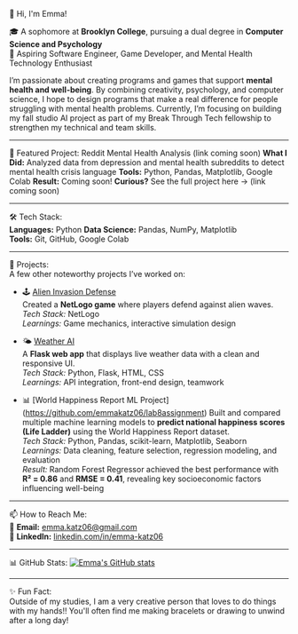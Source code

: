 👋 Hi, I'm Emma!  

🎓 A sophomore at **Brooklyn College**, pursuing a dual degree in **Computer Science and Psychology**  
🔭 Aspiring Software Engineer, Game Developer, and Mental Health Technology Enthusiast  

I’m passionate about creating programs and games that support **mental health and well-being**. By combining creativity, psychology, and computer science, I hope to design programs that make a real difference for people struggling with mental health problems. Currently, I’m focusing on building my fall studio AI project as part of my Break Through Tech fellowship to strengthen my technical and team skills. 

---

🎯 Featured Project: Reddit Mental Health Analysis (link coming soon)
**What I Did:** Analyzed data from depression and mental health subreddits to detect mental health crisis language
**Tools:** Python, Pandas, Matplotlib, Google Colab
**Result:** Coming soon!
**Curious?** See the full project here → (link coming soon)

---

🛠 Tech Stack:  
**Languages:** Python
**Data Science:** Pandas, NumPy, Matplotlib  
**Tools:** Git, GitHub, Google Colab

---

🚀 Projects:  
A few other noteworthy projects I’ve worked on:  

- 🕹️ [Alien Invasion Defense](https://github.com/emmakatz06/alienInvasion/blob/main/README.md)  
  Created a **NetLogo game** where players defend against alien waves.  
  *Tech Stack:* NetLogo  
  *Learnings:* Game mechanics, interactive simulation design  

- 🌤️ [Weather AI](https://github.com/drod75/inner-wind/blob/main/README.md)  
  A **Flask web app** that displays live weather data with a clean and responsive UI.  
  *Tech Stack:* Python, Flask, HTML, CSS  
  *Learnings:* API integration, front-end design, teamwork
  
- 📊 [World Happiness Report ML Project] (https://github.com/emmakatz06/lab8assignment)
  Built and compared multiple machine learning models to **predict national happiness scores (Life Ladder)** using the World Happiness Report dataset.  
  *Tech Stack:* Python, Pandas, scikit-learn, Matplotlib, Seaborn  
  *Learnings:* Data cleaning, feature selection, regression modeling, and evaluation  
  *Result:* Random Forest Regressor achieved the best performance with **R² = 0.86** and **RMSE = 0.41**, revealing key socioeconomic factors influencing well-being

---

📫 How to Reach Me:  
📧 **Email:** [emma.katz06@gmail.com](mailto:emma.katz06@gmail.com)  
💼 **LinkedIn:** [linkedin.com/in/emma-katz06](https://www.linkedin.com/in/emma-katz06/)  

---

📊 GitHub Stats: [![Emma's GitHub stats](https://github-readme-stats.vercel.app/api?username=emmakatz06)](https://github.com/anuraghazra/github-readme-stats)

---

✨ Fun Fact:  
Outside of my studies, I am a very creative person that loves to do things with my hands!! You'll often find me making bracelets or drawing to unwind after a long day!








<!--
**emmakatz06/emmakatz06** is a ✨ _special_ ✨ repository because its `README.md` (this file) appears on your GitHub profile.

Here are some ideas to get you started:

- 🔭 I’m currently working on ...
- 🌱 I’m currently learning ...
- 👯 I’m looking to collaborate on ...
- 🤔 I’m looking for help with ...
- 💬 Ask me about ...
- 📫 How to reach me: ...
- 😄 Pronouns: ...
- ⚡ Fun fact: ...
-->

